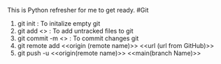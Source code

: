 This is Python refresher for me to get ready.
#Git
1. git init : To initalize empty git
2. git add <<file Name>> : To add untracked files to git
3. git commit -m <<Commit Message>> : To commit changes git 
4. git remote add <<origin (remote name)>> <<url (url from GitHub)>>
5. git push -u <<origin(remote name)>> <<main(branch Name)>>